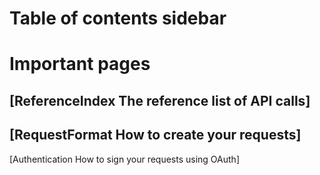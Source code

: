 # Table of contents sidebar

# Important pages #

  [ReferenceIndex The reference list of API calls]
----
  [RequestFormat How to create your requests]
----
  [Authentication How to sign your requests using OAuth]